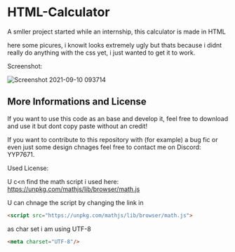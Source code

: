 # HTML-Calculator

A smller project started while an internship, this calculator is made in HTML


here some picures, i knowit looks extremely ugly but thats because i didnt really do anything with the css yet, i just wanted to get it to work. 

Screenshot:

![Screenshot 2021-09-10 093714](https://user-images.githubusercontent.com/81460729/132817879-edb512da-4245-414a-ae16-2916dbe81f23.png)

## More Informations and License

If you want to use this code as an base and develop it, feel free to download and use it but dont copy paste without an credit!

If you want to contribute to this repository with (for example) a bug fic or even just some design chnages feel free to contact me on Discord: YYP7671.


Used License:


U c<n find the math script i used here: https://unpkg.com/mathjs/lib/browser/math.js

U can chnage the script by changing the link in

```html
<script src="https://unpkg.com/mathjs/lib/browser/math.js">
```


as char set i am using UTF-8
```html
<meta charset="UTF-8"/>
```
